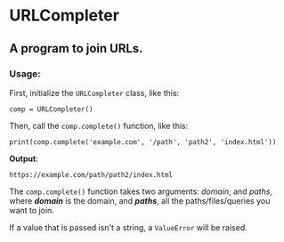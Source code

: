 # URLCompleter
## A program to join URLs.

### **Usage:**
First, initialize the `URLCompleter` class, like this:
```
comp = URLCompleter()
```
Then, call the `comp.complete()` function, like this:
```
print(comp.complete('example.com', '/path', 'path2', 'index.html'))
```
**Output**:
```
https://example.com/path/path2/index.html
```
The `comp.complete()` function takes two arguments: *domain*, and *paths*, where ***domain*** is the domain, and ***paths***, all the paths/files/queries you want to join.

If a value that is passed isn't a string, a `ValueError` will be raised.
